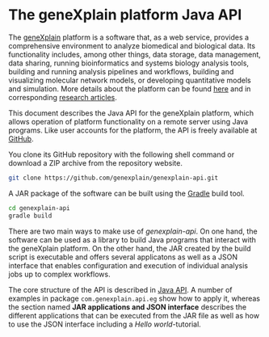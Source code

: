 # The geneXplain platform Java API

The [geneXplain](http://genexplain.com) platform is a software that, as a web service, provides a comprehensive environment to analyze biomedical and biological data. Its functionality includes, among other things, data storage, data management, data sharing, running bioinformatics and systems biology analysis tools, building and running analysis pipelines and workflows, building and visualizing molecular network models, or developing quantitative models and simulation. More details about the platform can be found [here](http://genexplain.com/genexplain-platform/) and in corresponding [research articles](http://genexplain.com/publications/).

This document describes the Java API for the geneXplain platform, which allows operation of platform functionality on a remote server using Java programs. Like user accounts for the platform, the API is freely available at [GitHub](https://github.com/genexplain/genexplain-api).

You clone its GitHub repository with the following shell command or download a ZIP archive from the repository website.

```Bash
git clone https://github.com/genexplain/genexplain-api.git
```

A JAR package of the software can be built using the [Gradle](https://gradle.org/) build tool.

```Bash
cd genexplain-api
gradle build
```

There are two main ways to make use of _genexplain-api_. On one hand, the software can be used as a library to build Java programs that interact with the geneXplain platform. On the other hand, the JAR created by the build script is executable and offers several applicatons as well as a JSON interface that enables configuration and execution of individual analysis jobs up to complex workflows.

The core structure of the API is described in [Java API](java_api.md). A number of examples in package `com.genexplain.api.eg` show how to apply it, whereas the section named **JAR applications and JSON interface** describes the different applications that can be executed from the JAR file as well as how to use the JSON interface including a _Hello world_-tutorial.

